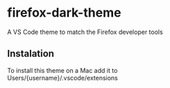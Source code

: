 # firefox-dark-theme
A VS Code theme to match the Firefox developer tools

## Instalation
To install this theme on a Mac add it to Users/{username}/.vscode/extensions
